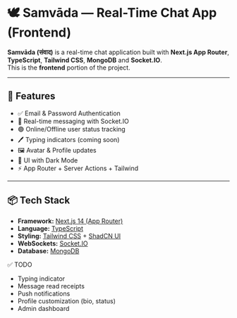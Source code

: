 # 🕊️ Samvāda — Real-Time Chat App (Frontend)

**Samvāda (संवाद)** is a real-time chat application built with **Next.js App Router**, **TypeScript**, **Tailwind CSS**, **MongoDB** and **Socket.IO**.  
This is the **frontend** portion of the project.

---

## 🚀 Features

- ✅ Email & Password Authentication
- 💬 Real-time messaging with Socket.IO
- 🟢 Online/Offline user status tracking
- 🖊️ Typing indicators (coming soon)
- 🖼️ Avatar & Profile updates
- 🎨 UI with Dark Mode
- ⚡ App Router + Server Actions + Tailwind 

---

## 📦 Tech Stack

- **Framework:** [Next.js 14 (App Router)](https://nextjs.org/)
- **Language:** [TypeScript](https://www.typescriptlang.org/)
- **Styling:** [Tailwind CSS](https://tailwindcss.com/) + [ShadCN UI](https://ui.shadcn.com/)
- **WebSockets:** [Socket.IO](https://socket.io/)
- **Database:** [MongoDB](https://www.mongodb.com/)

✅ TODO
 - Typing indicator
 - Message read receipts
 - Push notifications
 - Profile customization (bio, status)
 - Admin dashboard

